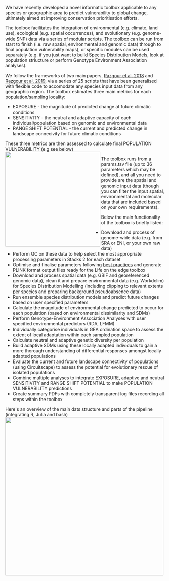 We have recently developed a novel informatic toolbox applicable to any species or geographic area to predict vulnerability to global change, ultimately aimed at improving conservation prioritisation efforts. 

The toolbox facilitates the integration of environmental (e.g. climate, land use), ecological (e.g. spatial occurrences), and evolutionary (e.g. genome-wide SNP) data via a series of modular scripts. The toolbox can be run from start to finish (i.e. raw spatial, environmental and genomic data) through to final population vulnerability maps), or specific modules can be used separately (e.g. if you just want to build Species Distribution Models, look at population striucture or perform Genotype Environment Association analyses).

We follow the frameworks of two main papers, [Razgour et al. 2018](https://onlinelibrary.wiley.com/doi/10.1111/1755-0998.12694) and [Razgour et al. 2019](https://www.pnas.org/doi/10.1073/pnas.1820663116), via a series of 25 scripts that have been generalised with flexible code to accomodate any species input data from any geographic region. The toolbox estimates three main metrics for each population/sampling locality:

* EXPOSURE - the magnitude of predicted change at future climatic conditions
* SENSITIVITY - the neutral and adaptive capacity of each individual/population based on genomic and environmental data
* RANGE SHIFT POTENTIAL - the current and predicted change in landscape connecivity for future climatic conditions

These three metrics are then assessed to calculate final POPULATION VULNERABILITY (e.g see below)
<img src="https://cd-barratt.github.io/Life_on_the_edge.github.io/pop_vulnerability.png"  align="left" width="300">



The toolbox runs from a params.tsv file (up to 36 parameters which may be defined), and all you need to provide are the spatial and genomic input data (though you can filter the input spatial, environmental and molecular data that are included based on your own requirements).

Below the main functionailty of the toolbox is briefly listed:
* Download and process of genome-wide data (e.g. from SRA or ENI, or your own raw data)
* Perform QC on these data to help select the most appropriate processing parameters in Stacks 2 for each dataset
* Optimise and finalise parameters following [best practices](https://besjournals.onlinelibrary.wiley.com/doi/10.1111/2041-210X.12775) and generate PLINK format output files ready for the Life on the edge toolbox
* Download and process spatial data (e.g. GBIF and georeferenced genomic data), clean it and prepare environmental data (e.g. Workdclim) for Species Distribution Modelling (including clipping to relevant extents per species and preparing background pseudoabsence data)
* Run ensemble species distribution models and predict future changes based on user specified parameters
* Calculate the magnitude of environmental change predicted to occur for each population (based on environmental dissimilarity and SDMs)
* Perform Genotype-Environment Association Analyses with user specified environmental predictors (RDA, LFMM)
* Individually categorise individuals in GEA ordination space to assess the extent of local adaptation within each sampled population
* Calculate neutral and adaptive genetic diversity per population
* Build adaptive SDMs using these locally adapted individuals to gain a more thorough understanding of differential responses amongst locally adapted populations
* Evaluate the current and future landscape connectivity of populations (using Circuitscape) to assess the potential for evolutionary rescue of isolated populations
* Combine multiple analyses to integrate EXPOSURE, adaptive and neutral SENSITIVITY and RANGE SHIFT POTENTIAL to make POPULATION VULNERABILITY predictions
* Create summary PDFs with completely transparent log files recording all steps within the toolbox




Here's an overview of the main dats structure and parts of the pipeline (integrating R, Julia and bash)
<img src="https://cd-barratt.github.io/Life_on_the_edge.github.io/workflow.png"  align="center" width="500">


